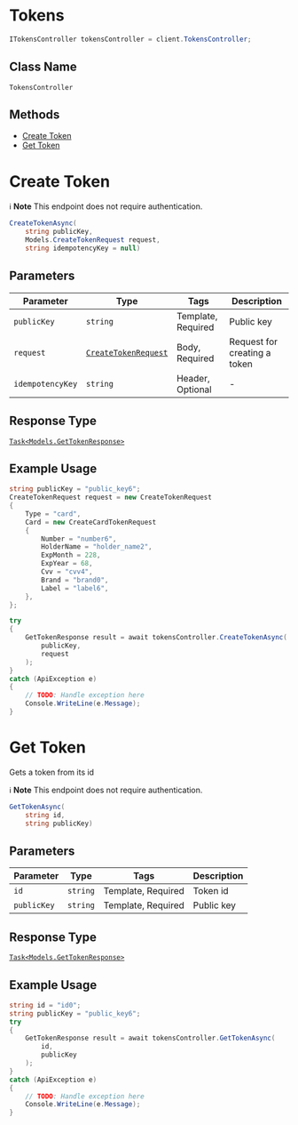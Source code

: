 # Tokens

```csharp
ITokensController tokensController = client.TokensController;
```

## Class Name

`TokensController`

## Methods

* [Create Token](../../doc/controllers/tokens.md#create-token)
* [Get Token](../../doc/controllers/tokens.md#get-token)


# Create Token

:information_source: **Note** This endpoint does not require authentication.

```csharp
CreateTokenAsync(
    string publicKey,
    Models.CreateTokenRequest request,
    string idempotencyKey = null)
```

## Parameters

| Parameter | Type | Tags | Description |
|  --- | --- | --- | --- |
| `publicKey` | `string` | Template, Required | Public key |
| `request` | [`CreateTokenRequest`](../../doc/models/create-token-request.md) | Body, Required | Request for creating a token |
| `idempotencyKey` | `string` | Header, Optional | - |

## Response Type

[`Task<Models.GetTokenResponse>`](../../doc/models/get-token-response.md)

## Example Usage

```csharp
string publicKey = "public_key6";
CreateTokenRequest request = new CreateTokenRequest
{
    Type = "card",
    Card = new CreateCardTokenRequest
    {
        Number = "number6",
        HolderName = "holder_name2",
        ExpMonth = 228,
        ExpYear = 68,
        Cvv = "cvv4",
        Brand = "brand0",
        Label = "label6",
    },
};

try
{
    GetTokenResponse result = await tokensController.CreateTokenAsync(
        publicKey,
        request
    );
}
catch (ApiException e)
{
    // TODO: Handle exception here
    Console.WriteLine(e.Message);
}
```


# Get Token

Gets a token from its id

:information_source: **Note** This endpoint does not require authentication.

```csharp
GetTokenAsync(
    string id,
    string publicKey)
```

## Parameters

| Parameter | Type | Tags | Description |
|  --- | --- | --- | --- |
| `id` | `string` | Template, Required | Token id |
| `publicKey` | `string` | Template, Required | Public key |

## Response Type

[`Task<Models.GetTokenResponse>`](../../doc/models/get-token-response.md)

## Example Usage

```csharp
string id = "id0";
string publicKey = "public_key6";
try
{
    GetTokenResponse result = await tokensController.GetTokenAsync(
        id,
        publicKey
    );
}
catch (ApiException e)
{
    // TODO: Handle exception here
    Console.WriteLine(e.Message);
}
```

